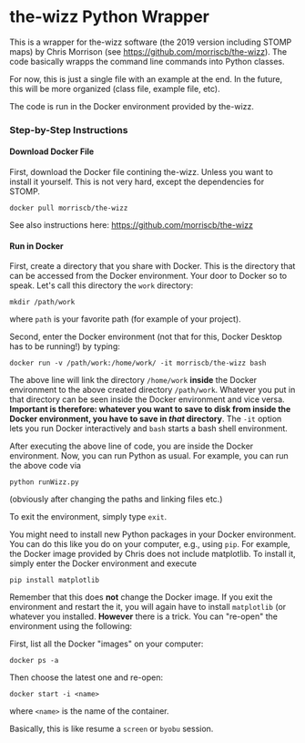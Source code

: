 # the-wizz Python Wrapper

This is a wrapper for the-wizz software (the 2019 version including STOMP maps) by Chris Morrison (see https://github.com/morriscb/the-wizz). 
The code basically wrapps the command line commands into Python classes.

For now, this is just a single file with an example at the end. In the future, this will be more organized (class file, example file, etc).

The code is run in the Docker environment provided by the-wizz. 

### Step-by-Step Instructions

#### Download Docker File
First, download the Docker file contining the-wizz. Unless you want to install it yourself. This is not very hard, except the dependencies for STOMP.

```
docker pull morriscb/the-wizz
```

See also instructions here: https://github.com/morriscb/the-wizz


#### Run in Docker

First, create a directory that you share with Docker. This is the directory that can be accessed from the Docker environment. Your door to Docker so to speak.
Let's call this directory the `work` directory:

```
mkdir /path/work
```

where `path` is your favorite path (for example of your project).


Second, enter the Docker environment (not that for this, Docker Desktop has to be running!) by typing:

```
docker run -v /path/work:/home/work/ -it morriscb/the-wizz bash
```

The above line will link the directory `/home/work` **inside** the Docker environment to the above created directory `/path/work`. Whatever you put in that directory can be seen inside the Docker environment and vice versa. **Important is therefore: whatever you want to save to disk from inside the Docker environment, you have to save in _that_ directory**.
The `-it` option lets you run Docker interactively and `bash` starts a bash shell environment.

After executing the above line of code, you are inside the Docker environment. Now, you can run Python as usual. For example, you can run the above code via

```
python runWizz.py
```

(obviously after changing the paths and linking files etc.)

To exit the environment, simply type `exit`.

You might need to install new Python packages in your Docker environment. You can do this like you do on your computer, e.g., using `pip`.
For example, the Docker image provided by Chris does not include matplotlib. To install it, simply enter the Docker environment and execute

```
pip install matplotlib
```

Remember that this does **not** change the Docker image. If you exit the environment and restart the it, you will again have to install `matplotlib` (or whatever you installed. **However** there is a trick. You can "re-open" the environment using the following:

First, list all the Docker "images" on your computer:

```
docker ps -a
```

Then choose the latest one and re-open:

```
docker start -i <name>
```

where `<name>` is the name of the container.

Basically, this is like resume a `screen` or `byobu` session.


